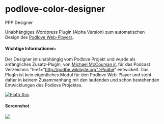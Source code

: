podlove-color-designer
======================

PPP Designer

Unabhängiges Wordpress Plugin (Alpha Version) 
zum automatischen Design des <a href="https://github.com/podlove/podlove-web-player">Podlove Web-Players</a>.

<h4>Wichtige Informationen:</h4>

Der Designer ist unabhängig vom Podlove Projekt und wurde als anfängliches Zusatz-PlugIn, von <a href="http://podbe.wikibyte.org/uber-michael-mccouman-jr/">
Michael McCouman jr.</a> für
das Podcast Verzeichnis "<a target="_blank">href="http://podbe.wikibyte.org">Podbe</a>" entwickelt. 
Das PlugIn ist kein eigentliches Modul für den Podlove Web-Player und steht daher in keinem Zusammenhang mit den 
laufenden und schon bestehenden Entwicklungen des Podlove Projektes.

<a href="http://flattr.com/thing/1150684/Podbe-Podcastverzeichnis" target="_blank">
<img src="http://api.flattr.com/button/flattr-badge-large.png" alt="Flattr this" title="Flattr this" border="0" /></a>
<h4>Screenshot</h4>

<img src="https://a248.e.akamai.net/camo.github.com/53ffe158e718e57222789ed6691ffdd23e0ff9de/687474703a2f2f6c6162732e77696b69627974652e6f72672f77702d636f6e74656e742f75706c6f6164732f73697465732f332f323031332f30332f556e62656e616e6e742e706e67">

